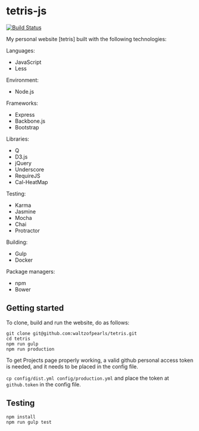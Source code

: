 # tetris-js

[![Build Status](https://travis-ci.org/waltzofpearls/tetris.svg)](https://travis-ci.org/waltzofpearls/tetris)

My personal website [tetris] built with the following technologies:

Languages:

* JavaScript
* Less

Environment:

* Node.js

Frameworks:

* Express
* Backbone.js
* Bootstrap

Libraries:

* Q
* D3.js
* jQuery
* Underscore
* RequireJS
* Cal-HeatMap

Testing:

* Karma
* Jasmine
* Mocha
* Chai
* Protractor

Building:

* Gulp
* Docker

Package managers:

* npm
* Bower

## Getting started

To clone, build and run the website, do as follows:

```
git clone git@github.com:waltzofpearls/tetris.git
cd tetris
npm run gulp
npm run production
```

To get Projects page properly working, a valid github personal access token
is needed, and it needs to be placed in the config file.

`cp config/dist.yml config/production.yml` and place the token at `github.token`
in the config file.

## Testing

```
npm install
npm run gulp test
```
